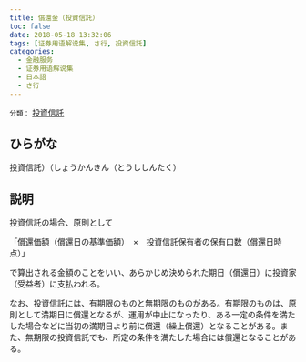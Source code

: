 ```yaml
---
title: 償還金（投資信託）
toc: false
date: 2018-05-18 13:32:06
tags: [证券用语解说集, さ行, 投資信託]
categories:
  - 金融服务
  - 证券用语解说集
  - 日本語
  - さ行
---
```


`分類：` [投資信託](/tags/投資信託/)

## ひらがな

投資信託）（しょうかんきん（とうししんたく）

## 説明

投資信託の場合、原則として

「償還価額（償還日の基準価額）　×　投資信託保有者の保有口数（償還日時点）」

で算出される金額のことをいい、あらかじめ決められた期日（償還日）に投資家（受益者）に支払われる。

なお、投資信託には、有期限のものと無期限のものがある。有期限のものは、原則として満期日に償還となるが、運用が中止になったり、ある一定の条件を満たした場合などに当初の満期日より前に償還（繰上償還）となることがある。また、無期限の投資信託でも、所定の条件を満たした場合には償還となることがある。

